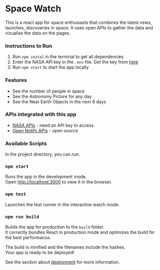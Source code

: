 # Space Watch

This is a react app for space enthusiasts that combines the latest news, launches, discoveries in space. It uses open APIs to gather the data and vizualise the data on the pages.

### Instructions to Run
1. Run `npm instal` in the terminal to get all dependencies
2. Enter the NASA API key in the `.env` file. Get the key from [here](https://api.nasa.gov/)
3. Run `npm start` to start the app locally

### Features
- See the number of people in space
- See the Astronomy Picture for any day
- See the Near Earth Objects in the next 8 days

### APIs integrated with this app
- [NASA APIs](https://api.nasa.gov/) - need an API key to access
- [Open Notify APIs](http://open-notify.org/Open-Notify-API/) - open source

### Available Scripts

In the project directory, you can run:

### `npm start`

Runs the app in the development mode.\
Open [http://localhost:3000](http://localhost:3000) to view it in the browser.

### `npm test`

Launches the test runner in the interactive watch mode.

### `npm run build`

Builds the app for production to the `build` folder.\
It correctly bundles React in production mode and optimizes the build for the best performance.

The build is minified and the filenames include the hashes.\
Your app is ready to be deployed!

See the section about [deployment](https://facebook.github.io/create-react-app/docs/deployment) for more information.